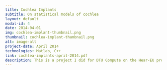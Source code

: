 ```yaml
---
title: Cochlea Implants
subtitle: On statistical models of cochlea
layout: default
modal-id: 4
date: 2014-04-01
img: cochlea-implant-thumbnail.png
thumbnail: cochlea-implant-thumbnail.png
alt: image-alt
project-date: April 2014
technologies: Matlab, C++
link: cochlea-implants-april-2014.pdf
description: This is a project I did for DTU Compute on the Hear-EU project (http://www.hear-eu.eu/). In this work microCT images are registered to obtain correspondences that contains large amounts of noise and are of low resolution. Today, standard CT images are used during surgical planning but these are of low resolution compared to the size of cochlea and contain a significant amoint of noise. Here, model-based statistical understanding of shape variability of the middle and inner ear are obtained from microCT images which can be used to enhance the avialable anatomical information for surgical planning. 
---
```

